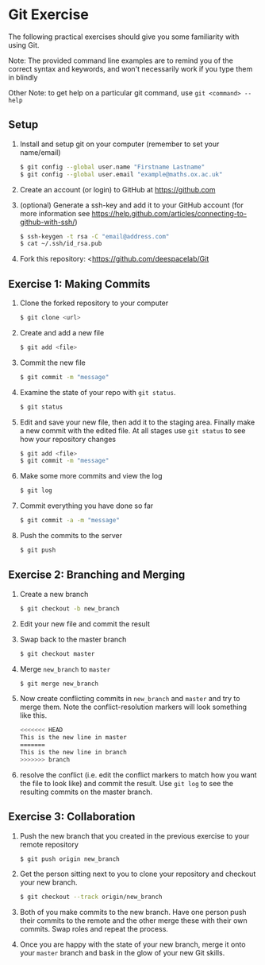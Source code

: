 # Git Exercise

The following practical exercises should give you some familiarity with using 
Git. 

Note: The provided command line examples are to remind you of the correct syntax 
and keywords, and won't necessarily work if you type them in blindly

Other Note: to get help on a particular git command, use `git <command> --help`

## Setup
1. Install and setup git on your computer (remember to set your name/email)

    ~~~bash
    $ git config --global user.name "Firstname Lastname"
    $ git config --global user.email "example@maths.ox.ac.uk"
    ~~~

2. Create an account (or login) to GitHub at <https://github.com> 
3. (optional) Generate a ssh-key and add it to your GitHub account (for more 
   information see 
   <https://help.github.com/articles/connecting-to-github-with-ssh/>)

    ~~~bash
    $ ssh-keygen -t rsa -C "email@address.com"
    $ cat ~/.ssh/id_rsa.pub
    ~~~

4. Fork this repository: <https://github.com/deespacelab/Git

## Exercise 1: Making Commits

1. Clone the forked repository to your computer

    ~~~bash
    $ git clone <url>
    ~~~

2. Create and add a new file

    ~~~bash
    $ git add <file>
    ~~~

3. Commit the new file

    ~~~bash
    $ git commit -m "message"
    ~~~

4. Examine the state of your repo with `git status`. 

    ~~~bash
    $ git status
    ~~~

5. Edit and save your new file, then add it to the staging area. Finally make a 
   new commit with the edited file. At all stages use `git status` to see how 
   your repository changes

    ~~~bash
    $ git add <file>
    $ git commit -m "message"
    ~~~

6. Make some more commits and view the log

    ~~~bash
    $ git log 
    ~~~

7. Commit everything you have done so far

    ~~~bash
    $ git commit -a -m "message"
    ~~~

8. Push the commits to the server

    ~~~bash
    $ git push
    ~~~

## Exercise 2: Branching and Merging

1. Create a new branch 

    ~~~bash
    $ git checkout -b new_branch
    ~~~

2. Edit your new file and commit the result
3. Swap back to the master branch

    ~~~bash
    $ git checkout master
    ~~~

4. Merge `new_branch` to `master`

    ~~~bash
    $ git merge new_branch
    ~~~

5. Now create conflicting commits in `new_branch` and `master` and try to merge 
   them. Note the conflict-resolution markers will look something like this.

    ~~~~~~bash
    <<<<<<< HEAD
    This is the new line in master
    =======
    This is the new line in branch
    >>>>>>> branch
    ~~~~~~

6. resolve the conflict (i.e. edit the conflict markers to match how you want 
   the file to look like) and commit the result. Use `git log` to see the 
   resulting commits on the master branch.

<!--
7. Create some more commits to both `new_branch` and `master` and rebase 
   `new_branch` onto `master`. Remember that unlike the merge you did 
   previously, your HEAD should be on the branch you are rebasing (i.e 
   `new_branch`).

    ~~~bash
    $ git rebase master
    ~~~

8. Look at the state of your new branch using `git log`, you should see the new 
   commits from `master`. If you like you can now merge `new_branch` to `master` 
   (this should be a fast-forward merge)
   -->

## Exercise 3: Collaboration

1. Push the new branch that you created in the previous exercise to your remote 
   repository

    ~~~bash
    $ git push origin new_branch
    ~~~

2. Get the person sitting next to you to clone your repository and checkout your 
   new branch. 

    ~~~bash
    $ git checkout --track origin/new_branch
    ~~~

3. Both of you make commits to the new branch. Have one person push their 
   commits to the remote and the other merge these with their own commits. Swap 
   roles and repeat the process. 

4. Once you are happy with the state of your new branch, merge it onto your 
   `master` branch and bask in the glow of your new Git skills.

